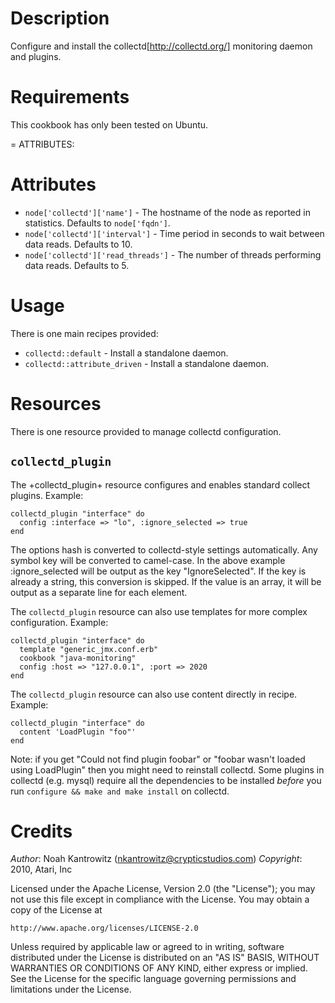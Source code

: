 Description
===========

Configure and install the collectd[http://collectd.org/] monitoring daemon and plugins.

Requirements
============

This cookbook has only been tested on Ubuntu.

= ATTRIBUTES:

Attributes
==========

* `node['collectd']['name']` - The hostname of the node as reported in statistics. Defaults to `node['fqdn']`.
* `node['collectd']['interval']` - Time period in seconds to wait between data reads. Defaults to 10.
* `node['collectd']['read_threads']` - The number of threads performing data reads. Defaults to 5.

Usage
=====

There is one main recipes provided:

* `collectd::default` - Install a standalone daemon.
* `collectd::attribute_driven` - Install a standalone daemon.

Resources
=========

There is one resource provided to manage collectd configuration.

`collectd_plugin`
-----------------

The +collectd_plugin+ resource configures and enables standard collect plugins. Example:

    collectd_plugin "interface" do
      config :interface => "lo", :ignore_selected => true
    end

The options hash is converted to collectd-style settings automatically. Any symbol key will be converted to camel-case. In the above example :ignore_selected will be output as the key "IgnoreSelected". If the key is already a string, this conversion is skipped. If the value is an array, it will be output as a separate line for each element.

The `collectd_plugin` resource can also use templates for more complex configuration. Example:

    collectd_plugin "interface" do
      template "generic_jmx.conf.erb"
      cookbook "java-monitoring"
      config :host => "127.0.0.1", :port => 2020
    end

The `collectd_plugin` resource can also use content directly in recipe. Example:

    collectd_plugin "interface" do
      content 'LoadPlugin "foo"'
    end

Note: if you get "Could not find plugin foobar" or "foobar wasn't loaded using LoadPlugin" then you might need to reinstall collectd.
Some plugins in collectd (e.g. mysql) require all the dependencies to be installed *before* you run `configure && make and make install`
on collectd.

Credits
=======

*Author*: Noah Kantrowitz (<nkantrowitz@crypticstudios.com>)
*Copyright*: 2010, Atari, Inc

Licensed under the Apache License, Version 2.0 (the "License");
you may not use this file except in compliance with the License.
You may obtain a copy of the License at

    http://www.apache.org/licenses/LICENSE-2.0

Unless required by applicable law or agreed to in writing, software
distributed under the License is distributed on an "AS IS" BASIS,
WITHOUT WARRANTIES OR CONDITIONS OF ANY KIND, either express or implied.
See the License for the specific language governing permissions and
limitations under the License.
